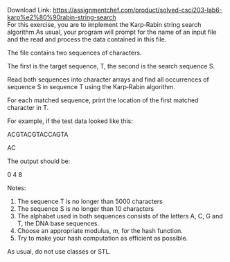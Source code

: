 Download Link: https://assignmentchef.com/product/solved-csci203-lab6-karp%e2%80%90rabin-string-search
<br>
For this exercise, you are to implement the Karp‐Rabin string search algorithm.As usual, your program will prompt for the name of an input file and the read and process the data contained in this file.

The file contains two sequences of characters.

The first is the target sequence, T, the second is the search sequence S.

Read both sequences into character arrays and find all occurrences of sequence S in sequence T using the Karp‐Rabin algorithm.

For each matched sequence, print the location of the first matched character in T.

For example, if the test data looked like this:

ACGTACGTACCAGTA

AC

The output should be:

0 4 8




Notes:

<ol>

 <li>The sequence T is no longer than 5000 characters</li>

 <li>The sequence S is no longer than 10 characters</li>

 <li>The alphabet used in both sequences consists of the letters A, C, G and T, the DNA base sequences.</li>

 <li>Choose an appropriate modulus, <em>m</em>, for the hash function.</li>

 <li>Try to make your hash computation as efficient as possible.</li>

</ol>




As usual, do not use classes or STL.